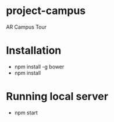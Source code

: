 # project-campus
AR Campus Tour

# Installation
* npm install -g bower
* npm install


# Running local server
* npm start